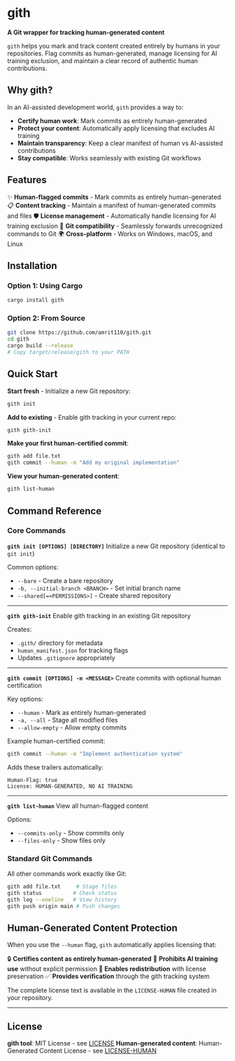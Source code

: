 # gith

**A Git wrapper for tracking human-generated content**

`gith` helps you mark and track content created entirely by humans in your repositories. Flag commits as human-generated, manage licensing for AI training exclusion, and maintain a clear record of authentic human contributions.

## Why gith?

In an AI-assisted development world, `gith` provides a way to:
- **Certify human work**: Mark commits as entirely human-generated
- **Protect your content**: Automatically apply licensing that excludes AI training
- **Maintain transparency**: Keep a clear manifest of human vs AI-assisted contributions
- **Stay compatible**: Works seamlessly with existing Git workflows

## Features

✨ **Human-flagged commits** - Mark commits as entirely human-generated
📋 **Content tracking** - Maintain a manifest of human-generated commits and files
🛡️ **License management** - Automatically handle licensing for AI training exclusion
🔄 **Git compatibility** - Seamlessly forwards unrecognized commands to Git
🌍 **Cross-platform** - Works on Windows, macOS, and Linux

## Installation

### Option 1: Using Cargo

```bash
cargo install gith
```

### Option 2: From Source

```bash
git clone https://github.com/amrit110/gith.git
cd gith
cargo build --release
# Copy target/release/gith to your PATH
```

## Quick Start

**Start fresh** - Initialize a new Git repository:
```bash
gith init
```

**Add to existing** - Enable gith tracking in your current repo:
```bash
gith gith-init
```

**Make your first human-certified commit**:
```bash
gith add file.txt
gith commit --human -m "Add my original implementation"
```

**View your human-generated content**:
```bash
gith list-human
```

## Command Reference

### Core Commands

**`gith init [OPTIONS] [DIRECTORY]`**
Initialize a new Git repository (identical to `git init`)

Common options:
- `--bare` - Create a bare repository
- `-b, --initial-branch <BRANCH>` - Set initial branch name
- `--shared[=<PERMISSIONS>]` - Create shared repository

---

**`gith gith-init`**
Enable gith tracking in an existing Git repository

Creates:
- `.gith/` directory for metadata
- `human_manifest.json` for tracking flags
- Updates `.gitignore` appropriately

---

**`gith commit [OPTIONS] -m <MESSAGE>`**
Create commits with optional human certification

Key options:
- `--human` - Mark as entirely human-generated
- `-a, --all` - Stage all modified files
- `--allow-empty` - Allow empty commits

Example human-certified commit:
```bash
gith commit --human -m "Implement authentication system"
```

Adds these trailers automatically:
```
Human-Flag: true
License: HUMAN-GENERATED, NO AI TRAINING
```

---

**`gith list-human`**
View all human-flagged content

Options:
- `--commits-only` - Show commits only
- `--files-only` - Show files only

### Standard Git Commands

All other commands work exactly like Git:
```bash
gith add file.txt     # Stage files
gith status          # Check status
gith log --oneline   # View history
gith push origin main # Push changes
```

## Human-Generated Content Protection

When you use the `--human` flag, `gith` automatically applies licensing that:

🔒 **Certifies content as entirely human-generated**
🚫 **Prohibits AI training use** without explicit permission
📄 **Enables redistribution** with license preservation
✅ **Provides verification** through the gith tracking system

The complete license text is available in the `LICENSE-HUMAN` file created in your repository.

---

## License

**gith tool**: MIT License - see [LICENSE](LICENSE)
**Human-generated content**: Human-Generated Content License - see [LICENSE-HUMAN](LICENSE-HUMAN)

